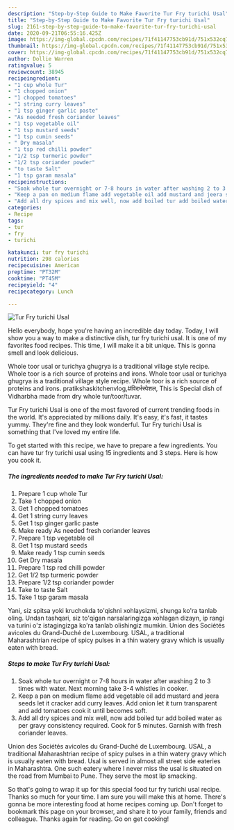 ```yaml
---
description: "Step-by-Step Guide to Make Favorite Tur Fry turichi Usal"
title: "Step-by-Step Guide to Make Favorite Tur Fry turichi Usal"
slug: 2161-step-by-step-guide-to-make-favorite-tur-fry-turichi-usal
date: 2020-09-21T06:55:16.425Z
image: https://img-global.cpcdn.com/recipes/71f41147753cb91d/751x532cq70/tur-fry-turichi-usal-recipe-main-photo.jpg
thumbnail: https://img-global.cpcdn.com/recipes/71f41147753cb91d/751x532cq70/tur-fry-turichi-usal-recipe-main-photo.jpg
cover: https://img-global.cpcdn.com/recipes/71f41147753cb91d/751x532cq70/tur-fry-turichi-usal-recipe-main-photo.jpg
author: Dollie Warren
ratingvalue: 5
reviewcount: 38945
recipeingredient:
- "1 cup whole Tur"
- "1 chopped onion"
- "1 chopped tomatoes"
- "1 string curry leaves"
- "1 tsp ginger garlic paste"
- "As needed fresh coriander leaves"
- "1 tsp vegetable oil"
- "1 tsp mustard seeds"
- "1 tsp cumin seeds"
- " Dry masala"
- "1 tsp red chilli powder"
- "1/2 tsp turmeric powder"
- "1/2 tsp coriander powder"
- "to taste Salt"
- "1 tsp garam masala"
recipeinstructions:
- "Soak whole tur overnight or 7-8 hours in water after washing 2 to 3 times with water. Next morning take 3-4 whistles in cooker."
- "Keep a pan on medium flame add vegetable oil add mustard and jeera seeds let it cracker add curry leaves. Add onion let it turn transparent and add tomatoes cook it until becomes soft."
- "Add all dry spices and mix well, now add boiled tur add boiled water as per gravy consistency required. Cook for 5 minutes. Garnish with fresh coriander leaves."
categories:
- Recipe
tags:
- tur
- fry
- turichi

katakunci: tur fry turichi 
nutrition: 298 calories
recipecuisine: American
preptime: "PT32M"
cooktime: "PT45M"
recipeyield: "4"
recipecategory: Lunch

---
```



![Tur Fry turichi Usal](https://img-global.cpcdn.com/recipes/71f41147753cb91d/751x532cq70/tur-fry-turichi-usal-recipe-main-photo.jpg)

Hello everybody, hope you're having an incredible day today. Today, I will show you a way to make a distinctive dish, tur fry turichi usal. It is one of my favorites food recipes. This time, I will make it a bit unique. This is gonna smell and look delicious.

Whole toor usal or turichya ghugrya is a traditional village style recipe. Whole toor is a rich source of proteins and irons. Whole toor usal or turichya ghugrya is a traditional village style recipe. Whole toor is a rich source of proteins and irons. pratikshaskitchenvlog,#विदर्भस्पेशल, This is Special dish of Vidharbha made from dry whole tur/toor/tuvar.

Tur Fry turichi Usal is one of the most favored of current trending foods in the world. It's appreciated by millions daily. It's easy, it's fast, it tastes yummy. They're fine and they look wonderful. Tur Fry turichi Usal is something that I've loved my entire life.


To get started with this recipe, we have to prepare a few ingredients. You can have tur fry turichi usal using 15 ingredients and 3 steps. Here is how you cook it.

<!--inarticleads1-->

##### The ingredients needed to make Tur Fry turichi Usal:

1. Prepare 1 cup whole Tur
1. Take 1 chopped onion
1. Get 1 chopped tomatoes
1. Get 1 string curry leaves
1. Get 1 tsp ginger garlic paste
1. Make ready As needed fresh coriander leaves
1. Prepare 1 tsp vegetable oil
1. Get 1 tsp mustard seeds
1. Make ready 1 tsp cumin seeds
1. Get  Dry masala
1. Prepare 1 tsp red chilli powder
1. Get 1/2 tsp turmeric powder
1. Prepare 1/2 tsp coriander powder
1. Take to taste Salt
1. Take 1 tsp garam masala


Yani, siz spitsa yoki kruchokda to&#39;qishni xohlaysizmi, shunga ko&#39;ra tanlab oling. Undan tashqari, siz to&#39;qigan narsalaringizga xohlagan dizayn, ip rangi va turini o&#39;z istagingizga ko&#39;ra tanlab olishingiz mumkin. Union des Sociétés avicoles du Grand-Duché de Luxembourg. USAL, a traditional Maharashtrian recipe of spicy pulses in a thin watery gravy which is usually eaten with bread. 

<!--inarticleads2-->

##### Steps to make Tur Fry turichi Usal:

1. Soak whole tur overnight or 7-8 hours in water after washing 2 to 3 times with water. Next morning take 3-4 whistles in cooker.
1. Keep a pan on medium flame add vegetable oil add mustard and jeera seeds let it cracker add curry leaves. Add onion let it turn transparent and add tomatoes cook it until becomes soft.
1. Add all dry spices and mix well, now add boiled tur add boiled water as per gravy consistency required. Cook for 5 minutes. Garnish with fresh coriander leaves.


Union des Sociétés avicoles du Grand-Duché de Luxembourg. USAL, a traditional Maharashtrian recipe of spicy pulses in a thin watery gravy which is usually eaten with bread. Usal is served in almost all street side eateries in Maharashtra. One such eatery where I never miss the usal is situated on the road from Mumbai to Pune. They serve the most lip smacking. 

So that's going to wrap it up for this special food tur fry turichi usal recipe. Thanks so much for your time. I am sure you will make this at home. There's gonna be more interesting food at home recipes coming up. Don't forget to bookmark this page on your browser, and share it to your family, friends and colleague. Thanks again for reading. Go on get cooking!
